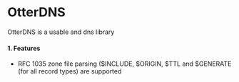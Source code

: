 # OtterDNS

OtterDNS is a usable and dns library

#### 1. Features 

- RFC 1035 zone file parsing ($INCLUDE, $ORIGIN, $TTL and $GENERATE (for all record types) are supported